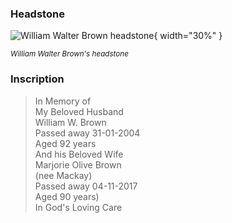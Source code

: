 ### Headstone  

![William Walter Brown headstone](../assets/william-walter-brown-headstone.jpg){ width="30%" }

*<small>William Walter Brown's headstone</small>*

### Inscription

>In Memory of <br>
>My Beloved Husband <br>
>William W. Brown <br>
>Passed away 31-01-2004 <br>
>Aged 92 years <br>
>And his Beloved Wife <br>
>Marjorie Olive Brown <br>
>(nee Mackay) <br>
>Passed away 04-11-2017 <br>
>Aged 90 years) <br>
>In God's Loving Care <br>
